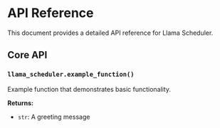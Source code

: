 # API Reference

This document provides a detailed API reference for Llama Scheduler.

## Core API

### `llama_scheduler.example_function()`

Example function that demonstrates basic functionality.

**Returns:**
- `str`: A greeting message
